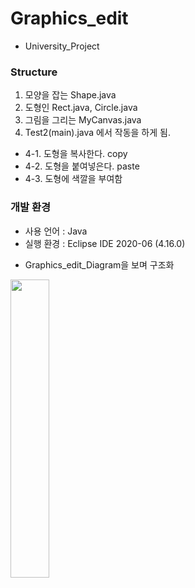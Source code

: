 # Graphics_edit

+ University_Project

### Structure
  1. 모양을 잡는 Shape.java
  2. 도형인 Rect.java, Circle.java
  3. 그림을 그리는 MyCanvas.java
  4. Test2(main).java 에서 작동을 하게 됨.

  + 4-1. 도형을 복사한다. copy
  + 4-2. 도형을 붙여넣은다. paste
  + 4-3. 도형에 색깔을 부여함

### 개발 환경
- 사용 언어 : Java
- 실행 환경 : Eclipse IDE 2020-06 (4.16.0)

+ Graphics_edit_Diagram을 보며 구조화

<img src="https://user-images.githubusercontent.com/65653053/104176600-df8ffa00-544a-11eb-864d-597e4f48b13a.png" width="35%"></img>

